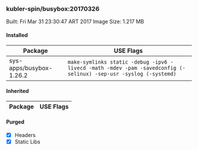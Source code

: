 ### kubler-spin/busybox:20170326

Built: Fri Mar 31 23:30:47 ART 2017
Image Size: 1.217 MB

#### Installed
Package | USE Flags
--------|----------
sys-apps/busybox-1.26.2 | `make-symlinks static -debug -ipv6 -livecd -math -mdev -pam -savedconfig (-selinux) -sep-usr -syslog (-systemd)`
#### Inherited
Package | USE Flags
--------|----------
#### Purged
- [x] Headers
- [x] Static Libs
